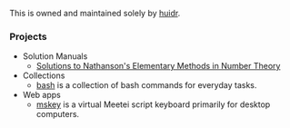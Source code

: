This is owned and maintained solely by [huidr](https://github.com/huidr).

### Projects

- Solution Manuals
  - [Solutions to Nathanson's Elementary Methods in Number Theory](https://github.com/huidr/nathanson) 
- Collections
  - [bash](https://github.com/huidr/bash) is a collection of bash commands for everyday tasks.
- Web apps
  - [mskey](https://github.com/ronaldhuidrom/mskey) is a virtual Meetei script keyboard primarily for desktop computers.

<!--

**Here are some ideas to get you started:**

🙋‍♀️ A short introduction - what is your organization all about?
🌈 Contribution guidelines - how can the community get involved?
👩‍💻 Useful resources - where can the community find your docs? Is there anything else the community should know?
🍿 Fun facts - what does your team eat for breakfast?
🧙 Remember, you can do mighty things with the power of [Markdown](https://docs.github.com/github/writing-on-github/getting-started-with-writing-and-formatting-on-github/basic-writing-and-formatting-syntax)
-->
